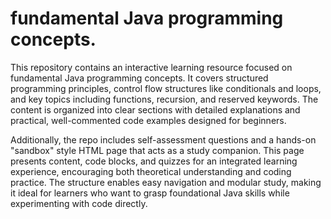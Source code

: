 # fundamental Java programming concepts.
This repository contains an interactive learning resource focused on fundamental Java programming concepts. It covers structured programming principles, control flow structures like conditionals and loops, and key topics including functions, recursion, and reserved keywords. The content is organized into clear sections with detailed explanations and practical, well-commented code examples designed for beginners.

Additionally, the repo includes self-assessment questions and a hands-on "sandbox" style HTML page that acts as a study companion. This page presents content, code blocks, and quizzes for an integrated learning experience, encouraging both theoretical understanding and coding practice. The structure enables easy navigation and modular study, making it ideal for learners who want to grasp foundational Java skills while experimenting with code directly.